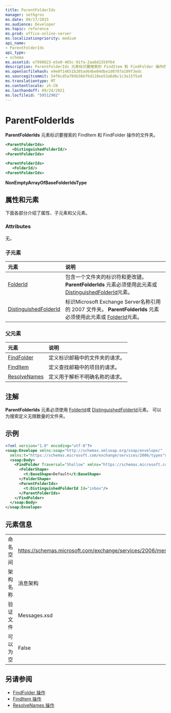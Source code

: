 ```yaml
---
title: ParentFolderIds
manager: sethgros
ms.date: 09/17/2015
ms.audience: Developer
ms.topic: reference
ms.prod: office-online-server
ms.localizationpriority: medium
api_name:
- ParentFolderIds
api_type:
- schema
ms.assetid: e7998023-e5e0-465c-91fa-2aa6d1559f64
description: ParentFolderIds 元素标识要搜索的 FindItem 和 FindFolder 操作的文件夹。
ms.openlocfilehash: e9e0f14651b205ad64be04dbe1d0707a109f3edc
ms.sourcegitcommit: 54f6cd5a704b36b76d110ee53a6d6c1c3e15f5a9
ms.translationtype: MT
ms.contentlocale: zh-CN
ms.lasthandoff: 09/24/2021
ms.locfileid: "59512902"
---
```

# <a name="parentfolderids"></a>ParentFolderIds

**ParentFolderIds** 元素标识要搜索的 FindItem 和 FindFolder 操作的文件夹。 
  
```xml
<ParentFolderIds>
   <DistinguishedFolderId/>
<ParentFolderIds>
```

```xml
<ParentFolderIds>
   <FolderId/> 
<ParentFolderIds>
```

**NonEmptyArrayOfBaseFolderIdsType**

## <a name="attributes-and-elements"></a>属性和元素

下面各部分介绍了属性、子元素和父元素。
  
### <a name="attributes"></a>Attributes

无。
  
### <a name="child-elements"></a>子元素

|**元素**|**说明**|
|:-----|:-----|
|[FolderId](folderid.md) <br/> |包含一个文件夹的标识符和更改键。 **ParentFolderIds** 元素必须使用此元素或 [DistinguishedFolderId](distinguishedfolderid.md)元素。  <br/> |
|[DistinguishedFolderId](distinguishedfolderid.md) <br/> |标识Microsoft Exchange Server名称引用的 2007 文件夹。 **ParentFolderIds** 元素必须使用此元素或 [FolderId](folderid.md)元素。  <br/> |
   
### <a name="parent-elements"></a>父元素

|**元素**|**说明**|
|:-----|:-----|
|[FindFolder](findfolder.md) <br/> |定义标识邮箱中的文件夹的请求。  <br/> |
|[FindItem](finditem.md) <br/> |定义查找邮箱中的项目的请求。  <br/> |
|[ResolveNames](resolvenames.md) <br/> |定义用于解析不明确名称的请求。  <br/> |
   
## <a name="remarks"></a>注解

**ParentFolderIds** 元素必须使用 [FolderId](folderid.md)或 [DistinguishedFolderId](distinguishedfolderid.md)元素。 可以为搜索定义无限数量的文件夹。 
  
## <a name="example"></a>示例

```XML
<?xml version="1.0" encoding="utf-8"?>
<soap:Envelope xmlns:soap="http://schemas.xmlsoap.org/soap/envelope/"
  xmlns:t="https://schemas.microsoft.com/exchange/services/2006/types">
  <soap:Body>
    <FindFolder Traversal="Shallow" xmlns="https://schemas.microsoft.com/exchange/services/2006/messages">
      <FolderShape>
        <t:BaseShape>Default</t:BaseShape>
      </FolderShape>
      <ParentFolderIds>
        <t:DistinguishedFolderId Id="inbox"/>
      </ParentFolderIds>
    </FindFolder>
  </soap:Body>
</soap:Envelope>
```

## <a name="element-information"></a>元素信息

|||
|:-----|:-----|
|命名空间  <br/> |https://schemas.microsoft.com/exchange/services/2006/messages  <br/> |
|架构名称  <br/> |消息架构  <br/> |
|验证文件  <br/> |Messages.xsd  <br/> |
|可以为空  <br/> |False  <br/> |
   
## <a name="see-also"></a>另请参阅

- [FindFolder 操作](findfolder-operation.md)  
- [FindItem 操作](finditem-operation.md) 
- [ResolveNames 操作](resolvenames-operation.md)

